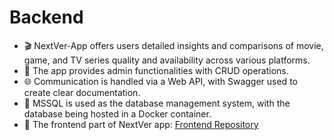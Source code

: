 # Backend
- 🎬 NextVer-App offers users detailed insights and comparisons of movie, game, and TV series quality and availability across various platforms.
- 🔧 The app provides admin functionalities with CRUD operations.
- 🌐 Communication is handled via a Web API, with Swagger used to create clear documentation.
- 💾 MSSQL is used as the database management system, with the database being hosted in a Docker container.
- 🔗 The frontend part of NextVer app: [Frontend Repository](https://github.com/NextVer-Project/Frontend/)
